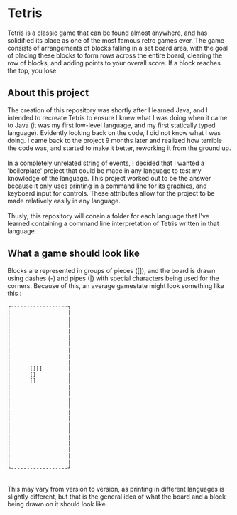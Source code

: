 # Tetris
Tetris is a classic game that can be found almost anywhere, and has solidified its place as one of the most famous retro games ever. The game consists of arrangements of blocks falling in a set board area, with the goal of placing these blocks to form rows across the entire board, clearing the row of blocks, and adding points to your overall score. If a block reaches the top, you lose. 
## About this project
The creation of this repository was shortly after I learned Java, and I intended to recreate Tetris to ensure I knew what I was doing when it came to Java (it was my first low-level language, and my first statically typed language). Evidently looking back on the code, I did not know what I was doing. I came back to the project 9 months later and realized how terrible the code was, and started to make it better, reworking it from the ground up.
<br /> <br />
In a completely unrelated string of events, I decided that I wanted a 'boilerplate' project that could be made in any language to test my knowledge of the language. This project worked out to be the answer because it only uses printing in a command line for its graphics, and keyboard input for controls. These attributes allow for the project to be made relatively easily in any language.
<br /> <br />
Thusly, this repository will conain a folder for each language that I've learned containing a command line interpretation of Tetris written in that language.

## What a game should look like
Blocks are represented in groups of pieces ([]), and the board is drawn using dashes (-) and pipes (|) with special characters being used for the corners. Because of this, an average gamestate might look something like this : 
<br />
```
┌------------------┐
|                  |
|                  |
|                  |
|                  |
|                  |
|                  |
|                  |
|                  |
|                  |
|      [][]        |
|      []          |
|      []          |
|                  |
|                  |
|                  |
|                  |
|                  |
|                  |
|                  |
|                  |
|                  |
|                  |
|                  |
|                  |
|                  |
└------------------┘
```
<br />
This may vary from version to version, as printing in different languages is slightly different, but that is the general idea of what the board and a block being drawn on it should look like.

